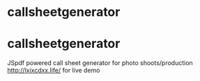 # callsheetgenerator
# callsheetgenerator
JSpdf powered call sheet generator for photo shoots/production http://lxixcdxx.life/ for live demo
